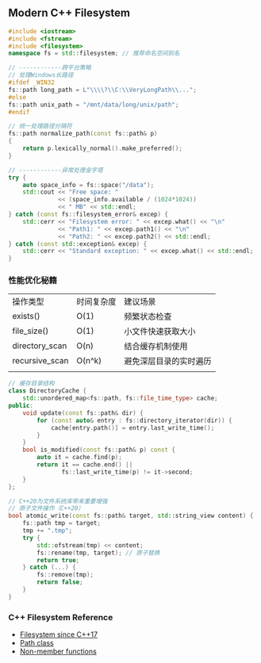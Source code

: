 ## Modern C++ Filesystem

```C++
#include <iostream>
#include <fstream>
#include <filesystem>
namespace fs = std::filesystem; // 推荐命名空间别名

// ------------跨平台策略
// 处理Windows长路径
#ifdef _WIN32
fs::path long_path = L"\\\\?\\C:\\VeryLongPath\\...";
#else
fs::path unix_path = "/mnt/data/long/unix/path";
#endif

// 统一处理路径分隔符
fs::path normalize_path(const fs::path& p) 
{
    return p.lexically_normal().make_preferred();
}

// ------------异常处理金字塔
try {
    auto space_info = fs::space("/data");
    std::cout << "Free space: " 
              << (space_info.available / (1024*1024)) 
              << " MB" << std::endl;
} catch (const fs::filesystem_error& excep) {
    std::cerr << "Filesystem error: " << excep.what() << "\n"
              << "Path1: " << excep.path1() << "\n"
              << "Path2: " << excep.path2() << std::endl;
} catch (const std::exception& excep) {
    std::cerr << "Standard exception: " << excep.what() << std::endl;
}

```

### 性能优化秘籍
|       |        |       |
| ----- | ------ | ----- |
|操作类型|时间复杂度|建议场景|
|exists() |O(1) |频繁状态检查|
|file_size() |O(1) |小文件快速获取大小|
|directory_scan |O(n) |结合缓存机制使用|
|recursive_scan |O(n^k) |避免深层目录的实时遍历|
|       |        |       |

```C++
// 缓存目录结构
class DirectoryCache {
    std::unordered_map<fs::path, fs::file_time_type> cache;
public:
    void update(const fs::path& dir) {
        for (const auto& entry : fs::directory_iterator(dir)) {
            cache[entry.path()] = entry.last_write_time();
        }
    }
    bool is_modified(const fs::path& p) const {
        auto it = cache.find(p);
        return it == cache.end() || 
               fs::last_write_time(p) != it->second;
    }
};

// C++20为文件系统库带来重要增强
// 原子文件操作（C++20）
bool atomic_write(const fs::path& target, std::string_view content) {
    fs::path tmp = target;
    tmp += ".tmp";
    try {
        std::ofstream(tmp) << content;
        fs::rename(tmp, target); // 原子替换
        return true;
    } catch (...) {
        fs::remove(tmp);
        return false;
    }
}

```


### C++ Filesystem Reference
- [Filesystem since C++17](https://en.cppreference.com/w/cpp/filesystem)
- [Path class](https://en.cppreference.com/w/cpp/filesystem/path)
- [Non-member functions](https://en.cppreference.com/w/cpp/filesystem)
